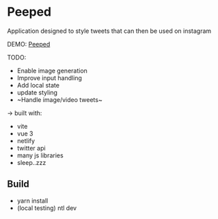 # Peeped

Application designed to style tweets that can then be used on instagram

DEMO: [Peeped](https://peeped.netlify.app)

TODO:

- Enable image generation
- Improve input handling
- Add local state
- update styling
- ~Handle image/video tweets~

-> built with:

- vite
- vue 3
- netlify
- twitter api
- many js libraries
- sleep..zzz

## Build

- yarn install
- (local testing) ntl dev
